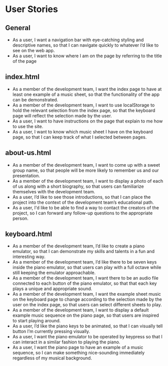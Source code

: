 # User Stories
## General
* As a user, I want a navigation bar with eye-catching styling and descriptive names, so that I can navigate quickly to whatever I’d like to see on the web app.
* As a user, I want to know where I am on the page by referring to the title of the page

## index.html
* As a member of the development team, I want the index page to have at least one example of a music sheet, so that the functionality of the app can be demonstrated.
* As a member of the development team, I want to use localStorage to hold the relevant selection from the index page, so that the keyboard page will reflect the selection made by the user.
* As a user, I want to have instructions on the page that explain to me how to use the site. 
* As a user, I want to know which music sheet I have on the keyboard page, so that I can keep track of what I selected between pages.

## about-us.html
* As a member of the development team, I want to come up with a sweet group name, so that people will be more likely to remember us and our presentation.
* As a member of the development team, I want to display a photo of each of us along with a short biography, so that users can familiarize themselves with the development team.
* As a user, I’d like to see those introductions, so that I can place the project into the context of the development team’s educational path.
* As a user, I'd like to be able to find a way to contact the creators of the project, so I can forward any follow-up questions to the appropriate person.

## keyboard.html
* As a member of the development team, I’d like to create a piano emulator, so that I can demonstrate my skills and talents in a fun and interesting way.
* As a member of the development team, I’d like there to be seven keys inside the piano emulator, so that users can play with a full octave while still keeping the emulator approachable.
* As a member of the development team, I want there to be an audio file connected to each button of the piano emulator, so that that each key plays a unique and appropriate sound.
* As a member of the development team, I want the example sheet music on the keyboard page to change according to the selection made by the user on the index page, so that users can select different sheets to play.
* As a member of the development team, I want to display a default example music sequence on the piano page, so that users are inspired to start playing around.
* As a user, I’d like the piano keys to be animated, so that I can visually tell button I’m currently pressing visually.
* As a user, I want the piano emulator to be operated by keypress so that I can interact in a similar fashion to playing the piano.
* As a user, I want the piano page to have an example of a music sequence, so I can make something nice-sounding immediately regardless of my musical background.
